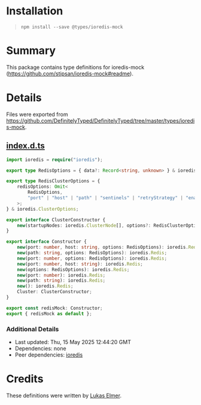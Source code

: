 # Installation
> `npm install --save @types/ioredis-mock`

# Summary
This package contains type definitions for ioredis-mock (https://github.com/stipsan/ioredis-mock#readme).

# Details
Files were exported from https://github.com/DefinitelyTyped/DefinitelyTyped/tree/master/types/ioredis-mock.
## [index.d.ts](https://github.com/DefinitelyTyped/DefinitelyTyped/tree/master/types/ioredis-mock/index.d.ts)
````ts
import ioredis = require("ioredis");

export type RedisOptions = { data?: Record<string, unknown> } & ioredis.RedisOptions;

export type RedisClusterOptions = {
    redisOptions: Omit<
        RedisOptions,
        "port" | "host" | "path" | "sentinels" | "retryStrategy" | "enableOfflineQueue" | "readOnly"
    >;
} & ioredis.ClusterOptions;

export interface ClusterConstructor {
    new(startupNodes: ioredis.ClusterNode[], options?: RedisClusterOptions): ioredis.Cluster;
}

export interface Constructor {
    new(port: number, host: string, options: RedisOptions): ioredis.Redis;
    new(path: string, options: RedisOptions): ioredis.Redis;
    new(port: number, options: RedisOptions): ioredis.Redis;
    new(port: number, host: string): ioredis.Redis;
    new(options: RedisOptions): ioredis.Redis;
    new(port: number): ioredis.Redis;
    new(path: string): ioredis.Redis;
    new(): ioredis.Redis;
    Cluster: ClusterConstructor;
}

export const redisMock: Constructor;
export { redisMock as default };

````

### Additional Details
 * Last updated: Thu, 15 May 2025 12:44:20 GMT
 * Dependencies: none
 * Peer dependencies: [ioredis](https://npmjs.com/package/ioredis)

# Credits
These definitions were written by [Lukas Elmer](https://github.com/lukaselmer).
